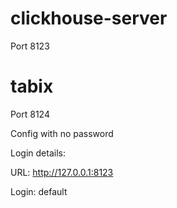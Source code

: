 

# clickhouse-server

Port 8123

# tabix

Port 8124

Config with no password

Login details:

  URL: http://127.0.0.1:8123

  Login: default
    
